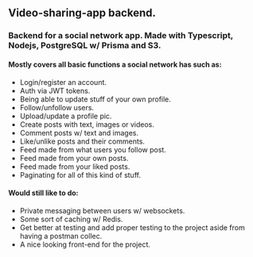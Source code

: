 ## Video-sharing-app backend.

### Backend for a social network app. Made with Typescript, Nodejs, PostgreSQL w/ Prisma and S3.


#### Mostly covers all basic functions a social network has such as:
- Login/register an account.
- Auth via JWT tokens.
- Being able to update stuff of your own profile.
- Follow/unfollow users.
- Upload/update a profile pic.
- Create posts with text, images or videos.
- Comment posts w/ text and images.
- Like/unlike posts and their comments.
- Feed made from what users you follow post.
- Feed made from your own posts.
- Feed made from your liked posts.
- Paginating for all of this kind of stuff.

#### Would still like to do:
- Private messaging between users w/ websockets.
- Some sort of caching w/ Redis.
- Get better at testing and add proper testing to the project aside from having a postman collec.
- A nice looking front-end for the project.
